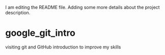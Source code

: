 
I am editing the README file. Adding some more details about the project description.
# google_git_intro
visiting git and GitHub introduction to improve my skills
